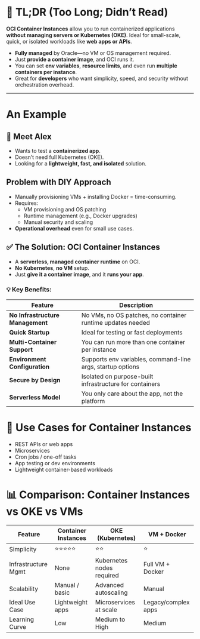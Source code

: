 # 🔹 **TL;DR (Too Long; Didn’t Read)**

**OCI Container Instances** allow you to run containerized applications **without managing servers or Kubernetes (OKE)**. Ideal for small-scale, quick, or isolated workloads like **web apps or APIs**.

- **Fully managed** by Oracle—no VM or OS management required.
- Just **provide a container image**, and OCI runs it.
- You can set **env variables**, **resource limits**, and even run **multiple containers per instance**.
- Great for **developers** who want simplicity, speed, and security without orchestration overhead.

---

# An Example
## 👤 **Meet Alex**

- Wants to test a **containerized app**. 
- Doesn’t need full Kubernetes (OKE).
- Looking for a **lightweight, fast, and isolated** solution.

## **Problem with DIY Approach**

- Manually provisioning VMs + installing Docker = time-consuming.
- Requires:
    - VM provisioning and OS patching
    - Runtime management (e.g., Docker upgrades)
    - Manual security and scaling
- **Operational overhead** even for small use cases.

## ✅ **The Solution: OCI Container Instances**

- A **serverless, managed container runtime** on OCI.    
- **No Kubernetes**, **no VM** setup.
- Just **give it a container image**, and it **runs your app**.

### 💡 Key Benefits:

|Feature|Description|
|---|---|
|**No Infrastructure Management**|No VMs, no OS patches, no container runtime updates needed|
|**Quick Startup**|Ideal for testing or fast deployments|
|**Multi-Container Support**|You can run more than one container per instance|
|**Environment Configuration**|Supports env variables, command-line args, startup options|
|**Secure by Design**|Isolated on purpose-built infrastructure for containers|
|**Serverless Model**|You only care about the app, not the platform|

# 🧠 **Use Cases for Container Instances**

- REST APIs or web apps
- Microservices
- Cron jobs / one-off tasks
- App testing or dev environments
- Lightweight container-based workloads

# 📊 Comparison: Container Instances vs OKE vs VMs

|Feature|Container Instances|OKE (Kubernetes)|VM + Docker|
|---|---|---|---|
|Simplicity|⭐⭐⭐⭐⭐|⭐⭐|⭐|
|Infrastructure Mgmt|None|Kubernetes nodes required|Full VM + Docker|
|Scalability|Manual / basic|Advanced autoscaling|Manual|
|Ideal Use Case|Lightweight apps|Microservices at scale|Legacy/complex apps|
|Learning Curve|Low|Medium to High|Medium|
